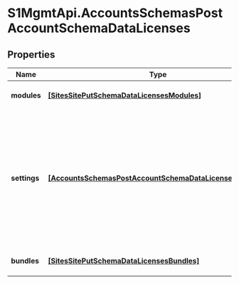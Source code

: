 # S1MgmtApi.AccountsSchemasPostAccountSchemaDataLicenses

## Properties
Name | Type | Description | Notes
------------ | ------------- | ------------- | -------------
**modules** | [**[SitesSitePutSchemaDataLicensesModules]**](SitesSitePutSchemaDataLicensesModules.md) | The list of Add-ons selected | [optional] 
**settings** | [**[AccountsSchemasPostAccountSchemaDataLicensesSettings]**](AccountsSchemasPostAccountSchemaDataLicensesSettings.md) | The list of Settings selected for the Bundle and Add-ons. If a Bundle or Add-on requires a Setting that is not defined, the default Setting is used. | [optional] 
**bundles** | [**[SitesSitePutSchemaDataLicensesBundles]**](SitesSitePutSchemaDataLicensesBundles.md) | The list of Bundles selected | [optional] 



